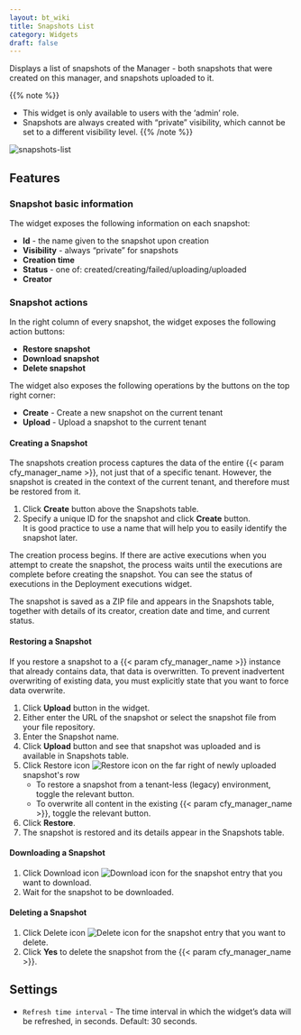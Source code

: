 ```yaml
---
layout: bt_wiki
title: Snapshots List
category: Widgets
draft: false
---
```


Displays a list of snapshots of the Manager - both snapshots that were created on this manager, and snapshots uploaded to it.

{{% note %}}
* This widget is only available to users with the ‘admin’ role.
* Snapshots are always created with “private” visibility, which cannot be set to a different visibility level.
{{% /note %}}

![snapshots-list]( /images/ui/widgets/snapshots-list.png )

## Features

### Snapshot basic information

The widget exposes the following information on each snapshot:

* **Id** - the name given to the snapshot upon creation
* **Visibility** - always “private” for snapshots
* **Creation time**
* **Status** - one of: created/creating/failed/uploading/uploaded
* **Creator**

### Snapshot actions

In the right column of every snapshot, the widget exposes the following action buttons:

* **Restore snapshot**
* **Download snapshot**
* **Delete snapshot**

The widget also exposes the following operations by the buttons on the top right corner:

* **Create** - Create a new snapshot on the current tenant
* **Upload** - Upload a snapshot to the current tenant


#### Creating a Snapshot

The snapshots creation process captures the data of the entire {{< param cfy_manager_name >}}, not just that of a specific tenant. However, the snapshot is created in the context of the current tenant, and therefore must be restored from it.

1. Click **Create** button above the Snapshots table.
2. Specify a unique ID for the snapshot and click **Create** button.   
   It is good practice to use a name that will help you to easily identify the snapshot later.

The creation process begins. If there are active executions when you attempt to create the snapshot, the process waits until the executions are complete before creating the snapshot. You can see the status of executions in the Deployment executions widget.

The snapshot is saved as a ZIP file and appears in the Snapshots table, together with details of its creator, creation date and time, and current status.


#### Restoring a Snapshot

If you restore a snapshot to a {{< param cfy_manager_name >}} instance that already contains data, that data is overwritten. To prevent inadvertent overwriting of existing data, you must explicitly state that you want to force data overwrite.

1. Click **Upload** button in the widget.
2. Either enter the URL of the snapshot or select the snapshot file from your file repository.
3. Enter the Snapshot name.
4. Click **Upload** button and see that snapshot was uploaded and is available in Snapshots table.
5. Click Restore icon ![Restore icon]( /images/ui/icons/restore-icon.png ) on the far right of newly uploaded snapshot's row
   * To restore a snapshot from a tenant-less (legacy) environment, toggle the relevant button.
   * To overwrite all content in the existing {{< param cfy_manager_name >}}, toggle the relevant button.
6. Click **Restore**.
7. The snapshot is restored and its details appear in the Snapshots table.

#### Downloading a Snapshot

1. Click Download icon ![Download icon]( /images/ui/icons/download-icon.png ) for the snapshot entry that you want to download.
2. Wait for the snapshot to be downloaded.


#### Deleting a Snapshot

1. Click Delete icon ![Delete icon]( /images/ui/icons/delete-icon.png ) for the snapshot entry that you want to delete.
2. Click **Yes** to delete the snapshot from the {{< param cfy_manager_name >}}.


## Settings

* `Refresh time interval` - The time interval in which the widget’s data will be refreshed, in seconds. Default: 30 seconds.
